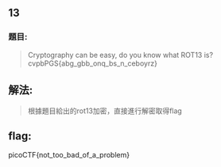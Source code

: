 ## 13
### 題目:
>Cryptography can be easy, do you know what ROT13 is? cvpbPGS{abg_gbb_onq_bs_n_ceboyrz}



## 解法:
>根據題目給出的rot13加密，直接進行解密取得flag
## flag:
picoCTF{not_too_bad_of_a_problem}
